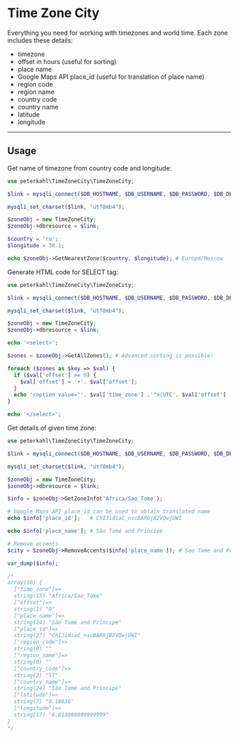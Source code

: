 # Time Zone City

Everything you need for working with timezones and world time. Each zone includes these details:
* timezone
* offset in hours (useful for sorting)
* place name
* Google Maps API place_id (useful for translation of place name)
* region code
* region name
* country code
* country name
* latitude
* longitude

---

## Usage

Get name of timezone from country code and longitude:
```php
use peterkahl\TimeZoneCity\TimeZoneCity;

$link = mysqli_connect($DB_HOSTNAME, $DB_USERNAME, $DB_PASSWORD, $DB_DBNAME);

mysqli_set_charset($link, "utf8mb4");

$zoneObj = new TimeZoneCity;
$zoneObj->dbresource = $link;

$country = 'ru';
$longitude = 38.1;

echo $zoneObj->GetNearestZone($country, $longitude); # Europe/Moscow

```

Generate HTML code for SELECT tag:
```php
use peterkahl\TimeZoneCity\TimeZoneCity;

$link = mysqli_connect($DB_HOSTNAME, $DB_USERNAME, $DB_PASSWORD, $DB_DBNAME);

mysqli_set_charset($link, "utf8mb4");

$zoneObj = new TimeZoneCity;
$zoneObj->dbresource = $link;

echo '<select>';

$zones = $zoneObj->GetAllZones(); # Advanced sorting is possible!

foreach ($zones as $key => $val) {
  if ($val['offset'] >= 0) {
    $val['offset'] = '+'. $val['offset'];
  }
  echo '<option value="'. $val['time_zone'] .'">(UTC'. $val['offset'] .':00)'. $val['place_name'] .', '. $val['country_name'] .'</option>';
}

echo '</select>';

```

Get details of given time zone:
```php
use peterkahl\TimeZoneCity\TimeZoneCity;

$link = mysqli_connect($DB_HOSTNAME, $DB_USERNAME, $DB_PASSWORD, $DB_DBNAME);

mysqli_set_charset($link, "utf8mb4");

$zoneObj = new TimeZoneCity;
$zoneObj->dbresource = $link;

$info = $zoneObj->GetZoneInfo('Africa/Sao_Tome');

# Google Maps API place_id can be used to obtain translated name
echo $info['place_id'];   # ChIJidiaC_nscBAR6jB2VQwjUWI

echo $info['place_name']; # São Tomé and Príncipe

# Remove accents
$city = $zoneObj->RemoveAccents($info['place_name']); # Sao Tome and Principe

var_dump($info);

/*
array(10) {
  ["time_zone"]=>
  string(15) "Africa/Sao_Tome"
  ["offset"]=>
  string(1) "0"
  ["place_name"]=>
  string(24) "São Tomé and Príncipe"
  ["place_id"]=>
  string(27) "ChIJidiaC_nscBAR6jB2VQwjUWI"
  ["region_code"]=>
  string(0) ""
  ["region_name"]=>
  string(0) ""
  ["country_code"]=>
  string(2) "ST"
  ["country_name"]=>
  string(24) "São Tomé and Príncipe"
  ["latitude"]=>
  string(7) "0.18636"
  ["longitude"]=>
  string(17) "6.613080999999999"
}
*/

```
